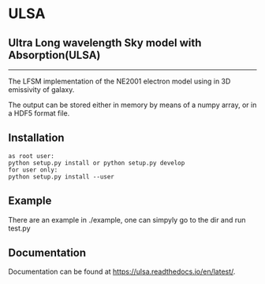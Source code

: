 # ULSA

## Ultra Long wavelength Sky model with Absorption(ULSA)
--------
The LFSM implementation of the NE2001 electron model using in 3D emissivity of galaxy.

The output can be stored either in memory by means of a numpy array, or in a HDF5 format file.

## Installation
```
as root user:
python setup.py install or python setup.py develop
for user only:
python setup.py install --user
```

## Example
There are an example in ./example, one can simpyly go to the dir and run test.py

## Documentation
Documentation can be found at <https://ulsa.readthedocs.io/en/latest/>.
